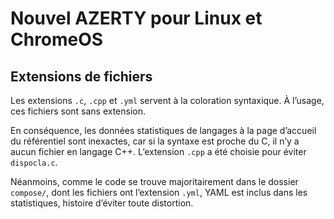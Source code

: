 # Nouvel AZERTY pour Linux et ChromeOS
## Extensions de fichiers
Les extensions `.c`, `.cpp` et `.yml` servent à la coloration syntaxique. À l’usage, ces fichiers sont sans extension.

En conséquence, les données statistiques de langages à la page d’accueil du référentiel sont inexactes, car si la syntaxe est proche du C, il n’y a aucun fichier en langage C++. L’extension `.cpp` a été choisie pour éviter `dispocla.c`.

Néanmoins, comme le code se trouve majoritairement dans le dossier `compose/`, dont les fichiers ont l’extension `.yml`, YAML est inclus dans les statistiques, histoire d’éviter toute distortion.

